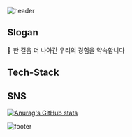 ![header](https://capsule-render.vercel.app/api?type=slice&color=auto&height=300&section=header&text=Kim_YeongHwa&fontSize=90)

## Slogan
🚀 한 걸음 더 나아간 우리의 경험을 약속합니다

## Tech-Stack

## SNS


[![Anurag's GitHub stats](https://github-readme-stats.vercel.app/api?username=K-moovie)](https://github.com/anuraghazra/github-readme-stats)

![footer](https://capsule-render.vercel.app/api?type=slice&color=auto&height=300&section=footer)
